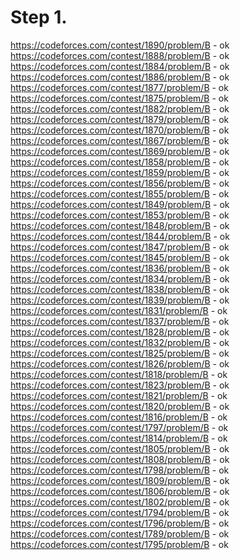# Step 1.
https://codeforces.com/contest/1890/problem/B - ok  
https://codeforces.com/contest/1888/problem/B - ok   
https://codeforces.com/contest/1884/problem/B - ok   
https://codeforces.com/contest/1886/problem/B - ok   
https://codeforces.com/contest/1877/problem/B - ok   
https://codeforces.com/contest/1875/problem/B - ok   
https://codeforces.com/contest/1882/problem/B - ok  
https://codeforces.com/contest/1879/problem/B - ok   
https://codeforces.com/contest/1870/problem/B - ok   
https://codeforces.com/contest/1867/problem/B - ok   
https://codeforces.com/contest/1869/problem/B - ok  
https://codeforces.com/contest/1858/problem/B - ok   
https://codeforces.com/contest/1859/problem/B - ok   
https://codeforces.com/contest/1856/problem/B - ok   
https://codeforces.com/contest/1855/problem/B - ok   
https://codeforces.com/contest/1849/problem/B - ok   
https://codeforces.com/contest/1853/problem/B - ok   
https://codeforces.com/contest/1848/problem/B - ok  
https://codeforces.com/contest/1844/problem/B - ok   
https://codeforces.com/contest/1847/problem/B - ok   
https://codeforces.com/contest/1845/problem/B - ok   
https://codeforces.com/contest/1836/problem/B - ok  
https://codeforces.com/contest/1834/problem/B - ok   
https://codeforces.com/contest/1838/problem/B - ok   
https://codeforces.com/contest/1839/problem/B - ok
https://codeforces.com/contest/1831/problem/B - ok   
https://codeforces.com/contest/1837/problem/B - ok   
https://codeforces.com/contest/1828/problem/B - ok   
https://codeforces.com/contest/1832/problem/B - ok  
https://codeforces.com/contest/1825/problem/B - ok   
https://codeforces.com/contest/1826/problem/B - ok   
https://codeforces.com/contest/1818/problem/B - ok   
https://codeforces.com/contest/1823/problem/B - ok   
https://codeforces.com/contest/1821/problem/B - ok  
https://codeforces.com/contest/1820/problem/B - ok   
https://codeforces.com/contest/1816/problem/B - ok  
https://codeforces.com/contest/1797/problem/B - ok   
https://codeforces.com/contest/1814/problem/B - ok   
https://codeforces.com/contest/1805/problem/B - ok   
https://codeforces.com/contest/1808/problem/B - ok   
https://codeforces.com/contest/1798/problem/B - ok   
https://codeforces.com/contest/1809/problem/B - ok   
https://codeforces.com/contest/1806/problem/B - ok   
https://codeforces.com/contest/1802/problem/B - ok   
https://codeforces.com/contest/1794/problem/B - ok  
https://codeforces.com/contest/1796/problem/B - ok   
https://codeforces.com/contest/1789/problem/B - ok   
https://codeforces.com/contest/1795/problem/B - ok   

